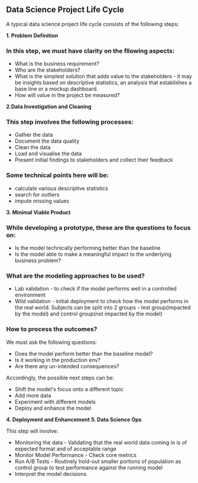 ## Data Science Project Life Cycle

A typical data science project life cycle consists of the following steps:

**1. Problem Definition**

### In this step, we must have clarity on the fllowing aspects:
* What is the business requirement?
* Who are the stakeholders?
* What is the simplest solution that adds value to the stakeholders - it may be insights based on descriptive statistics, an analysis that establishes a base line or a mockup dashboard.
* How will value in the project be measured?

**2.Data Investigation and Cleaning**

### This step involves the following processes:
* Gather the data
* Document the data quality
* Clean the data
* Load and visualise the data
* Present initial findings to stakeholders and collect their feedback

### Some technical points here will be:
* calculate various descriptive statistics
* search for outliers
* impute missing values

**3. Minimal Viable Product**

### While developing a prototype, these are the questions to focus on:
* Is the model technically performing better than the baseline
* Is the model able to make a meaningful impact to the underlying business problem?

### What are the modeling approaches to be used?
* Lab validation - to check if the model performs well in a controlled environment
* Wild validation - initial deployment to check how the model performs in the real world. Subjects can be split into 2 groups - test group(impacted by the model) and control group(not impacted by the model)

### How to process the outcomes?
We must ask the following questions:
* Does the model perform better than the baseline model?
* Is it working in the production env?
* Are there any un-intended consequences?

Accordingly, the possible next steps can be:
* Shift the model's focus onto a different topic
* Add more data
* Experiment with different models
* Deploy and enhance the model

**4. Deployment and Enhancement**
**5. Data Science Ops**

This step will involve:
* Monitoring the data - Validating that the real world data coming in is of expected format and of acceptable range
* Monitor Model Performance - Check core metrics 
* Run A/B Tests - Routinely hold-out smaller portions of population as control group to test performance against the running model
* Interpret the model decisions 

